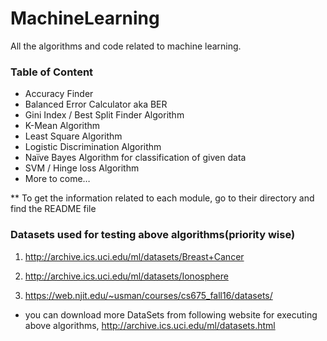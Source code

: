 # MachineLearning
All the algorithms and code related to machine learning.

### Table of Content
* Accuracy Finder
* Balanced Error Calculator aka BER
* Gini Index / Best Split Finder Algorithm
* K-Mean Algorithm
* Least Square Algorithm
* Logistic Discrimination Algorithm
* Naïve Bayes Algorithm for classification of given data
* SVM / Hinge loss Algorithm
* More to come…

** To get the information related to each module, go to their directory and find the README file

### Datasets used for testing above algorithms(priority wise)
1. http://archive.ics.uci.edu/ml/datasets/Breast+Cancer

2. http://archive.ics.uci.edu/ml/datasets/Ionosphere

3. https://web.njit.edu/~usman/courses/cs675_fall16/datasets/

* you can download more DataSets from following website for executing above algorithms,
http://archive.ics.uci.edu/ml/datasets.html
